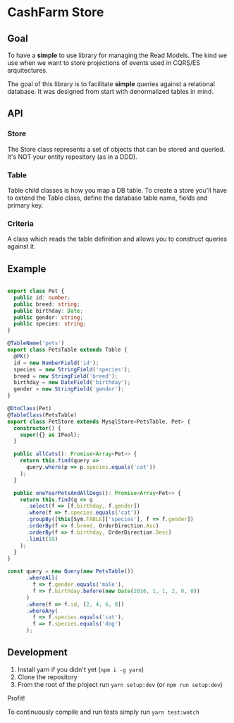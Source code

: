 # CashFarm Store

## Goal

To have a **simple** to use library for managing the Read Models. The kind we use when we want
to store projections of events used in CQRS/ES arquitectures.

The goal of this library is to facilitate **simple** queries against a relational database.
It was designed from start with denormalized tables in mind.

## API

### Store

The Store class represents a set of objects that can be stored and queried. It's NOT your entity
repository (as in a DDD).

### Table

Table child classes is how you map a DB table. To create a store you'll have to extend the Table class,
define the database table name, fields and primary key.

### Criteria

A class which reads the table definition and allows you to construct queries against it.

## Example

```typescript

export class Pet {
  public id: number;
  public breed: string;
  public birthday: Date;
  public gender: string;
  public species: string;
}

@TableName('pets')
export class PetsTable extends Table {
  @PK()
  id = new NumberField('id');
  species = new StringField('species');
  breed = new StringField('breed');
  birthday = new DateField('birthday');
  gender = new StringField('gender');
}

@DtoClass(Pet)
@TableClass(PetsTable)
export class PetStore extends MysqlStore<PetsTable, Pet> {
  constructor() {
    super({} as IPool);
  }

  public allCats(): Promise<Array<Pet>> {
    return this.find(query =>
      query.where(p => p.species.equals('cat'))
    );
  }

  public oneYearPetsAndAllDogs(): Promise<Array<Pet>> {
    return this.find(q => q
      .select(f => [f.birthday, f.gender])
      .where(f => f.species.equals('cat'))
      .groupBy([this[Sym.TABLE]['species'], f => f.gender])
      .orderBy(f => f.breed, OrderDirection.Asc)
      .orderBy(f => f.birthday, OrderDirection.Desc)
      .limit(10)
    );
  }
}

const query = new Query(new PetsTable())
      .whereAll(
        f => f.gender.equals('male'),
        f => f.birthday.before(new Date(2016, 1, 1, 2, 0, 0))
      )
      .where(f => f.id, [2, 4, 6, 8])
      .whereAny(
        f => f.species.equals('cat'),
        f => f.species.equals('dog')
      );
```

## Development

1. Install yarn if you didn't yet (`npm i -g yarn`)
2. Clone the repository
3. From the root of the project run `yarn setup:dev` (or `npm run setup:dev`)

Profit!

To continuously compile and run tests simply run `yarn test:watch`
